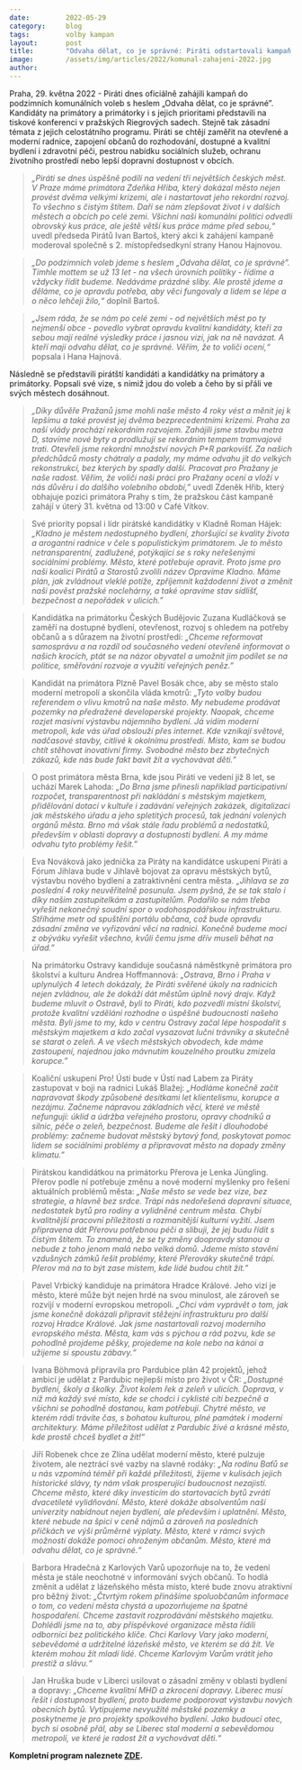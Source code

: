 ```yaml
---
date:         2022-05-29
category:     blog
tags:         volby kampan
layout:       post
title:        "Odvaha dělat, co je správné: Piráti odstartovali kampaň do komunálních voleb, představili kandidáty i program"
image:        /assets/img/articles/2022/komunal-zahajeni-2022.jpg
author:       
---
```


Praha, 29. května 2022 - Piráti dnes oficiálně zahájili kampaň do podzimních komunálních voleb s heslem „Odvaha dělat, co je správné”. Kandidáty na primátory a primátorky i s jejich prioritami představili na tiskové konferenci v pražských Riegrových sadech. Stejně tak zásadní témata z jejich celostátního programu. Piráti se chtějí zaměřit na otevřené a moderní radnice, zapojení občanů do rozhodování, dostupné a kvalitní bydlení i zdravotní péči, pestrou nabídku sociálních služeb, ochranu životního prostředí nebo lepší dopravní dostupnost v obcích.

> *„Piráti se dnes úspěšně podílí na vedení tří největších českých měst. V Praze máme primátora Zdeňka Hřiba, který dokázal město nejen provést dvěma velkými krizemi, ale i nastartovat jeho rekordní rozvoj. To všechno s čistým štítem. Daří se nám zlepšovat život i v dalších městech a obcích po celé zemi. Všichni naši komunální politici odvedli obrovský kus práce, ale ještě větší kus práce máme před sebou,“* uvedl předseda Pirátů Ivan Bartoš, který akci k zahájení kampaně moderoval společně s 2. místopředsedkyní strany Hanou Hajnovou. 

> *„Do podzimních voleb jdeme s heslem „Odvaha dělat, co je správné”. Tímhle mottem se už 13 let - na všech úrovních politiky - řídíme a vždycky řídit budeme. Nedáváme prázdné sliby. Ale prostě jdeme a děláme, co je opravdu potřeba, aby věci fungovaly a lidem se lépe a o něco lehčeji žilo,“* doplnil Bartoš.

> *„Jsem ráda, že se nám po celé zemi - od největších měst po ty nejmenší obce - povedlo vybrat opravdu kvalitní kandidáty, kteří za sebou mají reálné výsledky práce i jasnou vizi, jak na ně navázat. A kteří mají odvahu dělat, co je správné. Věřím, že to voliči ocení,“* popsala i Hana Hajnová. 

Následně se představili pirátští kandidáti a kandidátky na primátory a primátorky. Popsali své vize, s nimiž jdou do voleb a čeho by si přáli ve svých městech dosáhnout.

> *„Díky důvěře Pražanů jsme mohli naše město 4 roky vést a měnit jej k lepšímu a také provést jej dvěma bezprecedentními krizemi. Praha za naší vlády prochází rekordním rozvojem. Zahájili jsme stavbu metra D, stavíme nové byty a prodlužují se rekordním tempem tramvajové trati. Otevřeli jsme rekordní množství nových P+R parkovišť. Za našich předchůdců mosty chátraly a padaly, my máme odvahu jít do velkých rekonstrukcí, bez kterých by spadly další. Pracovat pro Pražany je naše radost. Věřím, že voliči naši práci pro Pražany ocení a vloží v nás důvěru i do dalšího volebního období,”* uvedl Zdeněk Hřib, který obhajuje pozici primátora Prahy s tím, že pražskou část kampaně zahájí v úterý 31. května od 13:00 v Café Vítkov.

> Své priority popsal i lídr pirátské kandidátky v Kladně Roman Hájek: *„Kladno je městem nedostupného bydlení, zhoršující se kvality života a arogantní radnice v čele s populistickým primátorem. Je to město netransparentní, zadlužené, potýkající se s roky neřešenými sociálními problémy. Město, které potřebuje opravit. Proto jsme pro naši koalici Pirátů a Starostů zvolili název Opravíme Kladno. Máme plán, jak zvládnout vleklé potíže, zpříjemnit každodenní život a změnit naši pověst pražské noclehárny, a také opravíme stav sídlišť, bezpečnost a nepořádek v ulicích.”*

> Kandidátka na primátorku Českých Budějovic Zuzana Kudláčková se zaměří na dostupné bydlení, otevřenost, rozvoj s ohledem na potřeby občanů a s důrazem na životní prostředí: *„Chceme reformovat samosprávu a na rozdíl od současného vedení otevřeně informovat o našich krocích, ptát se na názor obyvatel a umožnit jim podílet se na politice, směřování rozvoje a využití veřejných peněz.”*

> Kandidát na primátora Plzně Pavel Bosák chce, aby se město stalo moderní metropolí a skončila vláda kmotrů: *„Tyto volby budou referendem o vlivu kmotrů na naše město. My nebudeme prodávat pozemky na předražené developerské projekty. Naopak, chceme rozjet masivní výstavbu nájemního bydlení. Já vidím moderní metropoli, kde vás úřad obslouží přes internet. Kde vznikají světové, nadčasové stavby, citlivé k okolnímu prostředí. Místo, kam se budou chtít stěhovat inovativní firmy. Svobodné město bez zbytečných zákazů, kde nás bude fakt bavit žít a vychovávat děti.”*

> O post primátora města Brna, kde jsou Piráti ve vedení již 8 let, se uchází Marek Lahoda: *„Do Brna jsme přinesli například participativní rozpočet, transparentnost při nakládání s městským majetkem, přidělování dotací v kultuře i zadávání veřejných zakázek, digitalizaci jak městského úřadu a jeho spletitých procesů, tak jednání volených orgánů města. Brno má však stále řadu problémů a nedostatků, především v oblasti dopravy a dostupnosti bydlení. A my máme odvahu tyto problémy řešit.”*

> Eva Nováková jako jednička za Piráty na kandidátce uskupení Piráti a Fórum Jihlava bude v Jihlavě bojovat za opravu městských bytů, výstavbu nového bydlení a zatraktivnění centra města. *„Jihlava se za poslední 4 roky neuvěřitelně posunula. Jsem pyšná, že se tak stalo i díky našim zastupitelkám a zastupitelům. Podařilo se nám třeba vyřešit nekonečný soudní spor o vodohospodářskou infrastrukturu. Stříháme metr od spuštění portálu občana, což bude opravdu zásadní změna ve vyřizování věcí na radnici. Konečně budeme moci z obýváku vyřešit všechno, kvůli čemu jsme dřív museli běhat na úřad.”*

> Na primátorku Ostravy kandiduje současná náměstkyně primátora pro školství a kulturu Andrea Hoffmannová: *„Ostrava, Brno i Praha v uplynulých 4 letech dokázaly, že Piráti svěřené úkoly na radnicích nejen zvládnou, ale že dokáží dát městům úplně nový drajv. Když budeme mluvit o Ostravě, byli to Piráti, kdo pozvedli místní školství, protože kvalitní vzdělání rozhodne o úspěšné budoucnosti našeho města. Byli jsme to my, kdo v centru Ostravy začal lépe hospodařit s městským majetkem a kdo začal vysazovat luční trávníky a skutečně se starat o zeleň. A ve všech městských obvodech, kde máme zastoupení, najednou jako mávnutím kouzelného proutku zmizela korupce.”*

> Koaliční uskupení Pro! Ústí bude v Ústí nad Labem za Piráty zastupovat v boji na radnici Lukáš Blažej: *„Hodláme konečně začít napravovat škody způsobené desítkami let klientelismu, korupce a nezájmu. Začneme nápravou základních věcí, které ve městě nefungují: úklid a údržba veřejného prostoru, opravy chodníků a silnic, péče o zeleň, bezpečnost. Budeme ale řešit i dlouhodobé problémy: začneme budovat městský bytový fond, poskytovat pomoc lidem se sociálními problémy a připravovat město na dopady změny klimatu.”*

> Pirátskou kandidátkou na primátorku Přerova je Lenka Jüngling. Přerov podle ní potřebuje změnu a nové moderní myšlenky pro řešení aktuálních problémů města: *„Naše město se vede bez vize, bez strategie, a hlavně bez srdce. Trápí nás nedořešená dopravní situace, nedostatek bytů pro rodiny a vylidněné centrum města. Chybí kvalitnější pracovní příležitosti a rozmanitější kulturní vyžití. Jsem připravena dát Přerovu potřebnou péči a slibuji, že jej budu řídit s čistým štítem. To znamená, že se ty změny doopravdy stanou a nebude z toho jenom malá nebo velká domů. Jdeme místo stavění vzdušných zámků řešit problémy, které Přerováky skutečně trápí. Přerov má na to být zase místem, kde lidé budou chtít žít.”*

> Pavel Vrbický kandiduje na primátora Hradce Králové. Jeho vizí je město, které může být nejen hrdé na svou minulost, ale zároveň se rozvíjí v moderní evropskou metropoli. *„Chci vám vyprávět o tom, jak jsme konečně dokázali připravit stěžejní infrastrukturu pro další rozvoj Hradce Králové. Jak jsme nastartovali rozvoj moderního evropského města. Města, kam vás s pýchou a rád pozvu, kde se pohodlně projdeme pěšky, projedeme na kole nebo na kánoi a užijeme si spoustu zábavy.“*

> Ivana Böhmová připravila pro Pardubice plán 42 projektů, jehož ambicí je udělat z Pardubic nejlepší místo pro život v ČR: *„Dostupné bydlení, školy a školky. Život kolem řek a zeleň v ulicích. Doprava, v níž má každý své místo, kde se chodci i cyklisté cítí bezpečně a všichni se pohodlně dostanou, kam potřebují. Chytré město, ve kterém rádi trávíte čas, s bohatou kulturou, plné památek i moderní architektury. Máme příležitost udělat z Pardubic živé a krásné město, kde prostě chceš bydlet a žít!“*

> Jiří Robenek chce ze Zlína udělat moderní město, které pulzuje životem, ale neztrácí své vazby na slavné rodáky: *„Na rodinu Baťů se u nás vzpomíná téměř při každé příležitosti, žijeme v kulisách jejich historické slávy, ty nám však prosperující budoucnost nezajistí. Chceme město, které díky investicím do startovacích bytů zvrátí dvacetileté vylidňování. Město, které dokáže absolventům naší univerzity nabídnout nejen bydlení, ale především i uplatnění. Město, které nebude na špici v ceně nájmů a zároveň na posledních příčkách ve výši průměrné výplaty. Město, které v rámci svých možností dokáže pomoci ohroženým občanům. Město, které má odvahu dělat, co je správné.“*

> Barbora Hradečná z Karlových Varů upozorňuje na to, že vedení města je stále neochotné v informování svých občanů. To hodlá změnit a udělat z lázeňského města místo, které bude znovu atraktivní pro běžný život: *„Čtvrtým rokem přinášíme spoluobčanům informace o tom, co vedení města chystá a upozorňujeme na špatné hospodaření. Chceme zastavit rozprodávání městského majetku. Dohlédli jsme na to, aby příspěvkové organizace města řídili odborníci bez politického klíče. Chci Karlovy Vary jako moderní, sebevědomé a udržitelné lázeňské město, ve kterém se dá žít. Ve kterém mohou žít mladí lidé. Chceme Karlovým Varům vrátit jeho prestiž a slávu.“*

> Jan Hruška bude v Liberci usilovat o zásadní změny v oblasti bydlení a dopravy: *„Chceme kvalitní MHD a zkrocení dopravy. Liberec musí řešit i dostupnost bydlení, proto budeme podporovat výstavbu nových obecních bytů. Vytipujeme nevyužité městské pozemky a poskytneme je pro projekty spolkového bydlení. Jako budoucí otec, bych si osobně přál, aby se Liberec stal moderní a sebevědomou metropolí, ve které je radost žít a vychovávat děti.“*

**Kompletní program naleznete [ZDE](https://www.pirati.cz/assets/pdf/PROGRAM_2022.pdf).**



